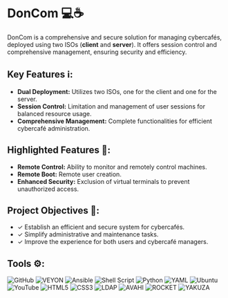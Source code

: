 # DonCom 💻☕️

DonCom is a comprehensive and secure solution for managing cybercafés, deployed using two ISOs (**client** and **server**). It offers session control and comprehensive management, ensuring security and efficiency.

## Key Features ℹ️:
- **Dual Deployment:** Utilizes two ISOs, one for the client and one for the server.
- **Session Control:** Limitation and management of user sessions for balanced resource usage.
- **Comprehensive Management:** Complete functionalities for efficient cybercafé administration.

## Highlighted Features 🚀:
- **Remote Control:** Ability to monitor and remotely control machines.
- **Remote Boot:** Remote user creation.
- **Enhanced Security:** Exclusion of virtual terminals to prevent unauthorized access.

## Project Objectives 🎯:
- &#x2713; Establish an efficient and secure system for cybercafés.
- &#x2713; Simplify administrative and maintenance tasks.
- &#x2713; Improve the experience for both users and cybercafé managers.

## Tools ⚙:
![GitHub](https://img.shields.io/badge/github-%23121011.svg?style=for-the-badge&logo=github&logoColor=white)
![VEYON](https://img.shields.io/badge/Veyon-black?style=for-the-badge&logo=v)
![Ansible](https://img.shields.io/badge/ansible-%231A1918.svg?style=for-the-badge&logo=ansible&logoColor=white)
![Shell Script](https://img.shields.io/badge/shell_script-%23121011.svg?style=for-the-badge&logo=gnu-bash&logoColor=white)
![Python](https://img.shields.io/badge/python-3670A0?style=for-the-badge&logo=python&logoColor=ffdd54)
![YAML](https://img.shields.io/badge/yaml-%23ffffff.svg?style=for-the-badge&logo=yaml&logoColor=151515)
![Ubuntu](https://img.shields.io/badge/Ubuntu-E95420?style=for-the-badge&logo=ubuntu&logoColor=white)
![YouTube](https://img.shields.io/badge/YouTube-%23FF0000.svg?style=for-the-badge&logo=YouTube&logoColor=white)
![HTML5](https://img.shields.io/badge/html5-%23E34F26.svg?style=for-the-badge&logo=html5&logoColor=white)
![CSS3](https://img.shields.io/badge/css3-%231572B6.svg?style=for-the-badge&logo=css3&logoColor=white)
![LDAP](https://img.shields.io/badge/LDAP-green?style=for-the-badge&logo=listmonk)
![AVAHI](https://img.shields.io/badge/Avahi-red?style=for-the-badge&logo=academia)
![ROCKET](https://img.shields.io/badge/Rocket-orange?style=for-the-badge&logo=rocket)
![YAKUZA](https://img.shields.io/badge/Yakuza-gray?style=for-the-badge&logo=framework)





